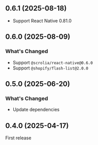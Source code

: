## 0.6.1 (2025-08-18)

- Support React Native 0.81.0

## 0.6.0 (2025-08-09)

### What's Changed

- Support `@scrolia/react-native@0.6.0`
- Support `@shopify/flash-list@2.0.0`

## 0.5.0 (2025-06-20)

### What's Changed

- Update dependencies

## 0.4.0 (2025-04-17)

First release
